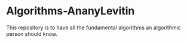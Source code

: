 # Algorithms-AnanyLevitin
This repository is to have all the fundamental algorithms an algorithmic person should know.
